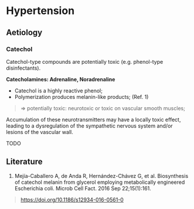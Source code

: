 
# Hypertension

## Aetiology

### Catechol

Catechol-type compounds are potentially toxic (e.g. phenol-type disinfectants).

**Catecholamines: Adrenaline, Noradrenaline**

- Catechol is a highly reactive phenol;
- Polymerization produces melanin-like products; (Ref. 1)
> => potentially toxic: neurotoxic or toxic on vascular smooth muscles;

Accumulation of these neurotransmitters may have a locally toxic effect, leading to a dysregulation of the sympathetic nervous system and/or lesions of the vascular wall.

TODO


## Literature

1. Mejía-Caballero A, de Anda R, Hernández-Chávez G, et al. Biosynthesis of catechol melanin from glycerol employing metabolically engineered Escherichia coli. Microb Cell Fact. 2016 Sep 22;15(1):161.
> https://doi.org/10.1186/s12934-016-0561-0
